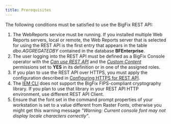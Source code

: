 ```yaml
---
title: Prerequisites
---
```


The following conditions must be satisfied to use the BigFix REST API:

1. The WebReports service must be running. If you installed multiple Web Reports servers, local or remote, the Web Reports server that is selected for using the REST API is the first entry that appears in the table *dbo.AGGREGATEDBY* contained in the database **BFEnterprise**.
2. The user logging into the REST API must be defined as a BigFix Console operator with the [*Can use REST API*](http://www.ibm.com/support/knowledgecenter/SSQL82_9.5.0/com.ibm.bigfix.doc/Platform/Console/c_adding_local_operators.html ) and the [*Custom Content*](http://www.ibm.com/support/knowledgecenter/SSQL82_9.5.0/com.ibm.bigfix.doc/Platform/Console/c_adding_local_operators.html ) permissions set to **YES** in its definition or in one of the assigned roles.
3. If you plan to use the REST API over HTTPS, you must apply the configuration described in [Configuring HTTPS for REST API](http://www.ibm.com/support/knowledgecenter/SSQL82_9.5.0/com.ibm.bigfix.doc/Platform/Web_Reports/c_configuring_web_reports_for_ht.html ).
4. The [IEM CLI](/rest-api/iem_cli/index.html) does not support the BigFix FIPS-compliant cryptography library. If you plan to use that library in your REST API HTTP environment, use different REST API Client.
5. Ensure that the font set in the command prompt properties of your workstation is set to a value different from Raster Fonts, otherwise you might get this warning message *"Warning: Current console font may not display locale characters correctly"*.


